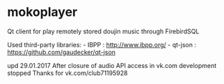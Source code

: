 # mokoplayer
Qt client for play remotely stored doujin music through FirebirdSQL

Used third-party libraries:
	- IBPP : http://www.ibpp.org/
	- qt-json : https://github.com/gaudecker/qt-json

upd 29.01.2017
After closure of audio API access in vk.com development stopped
Thanks for vk.com/club71195928